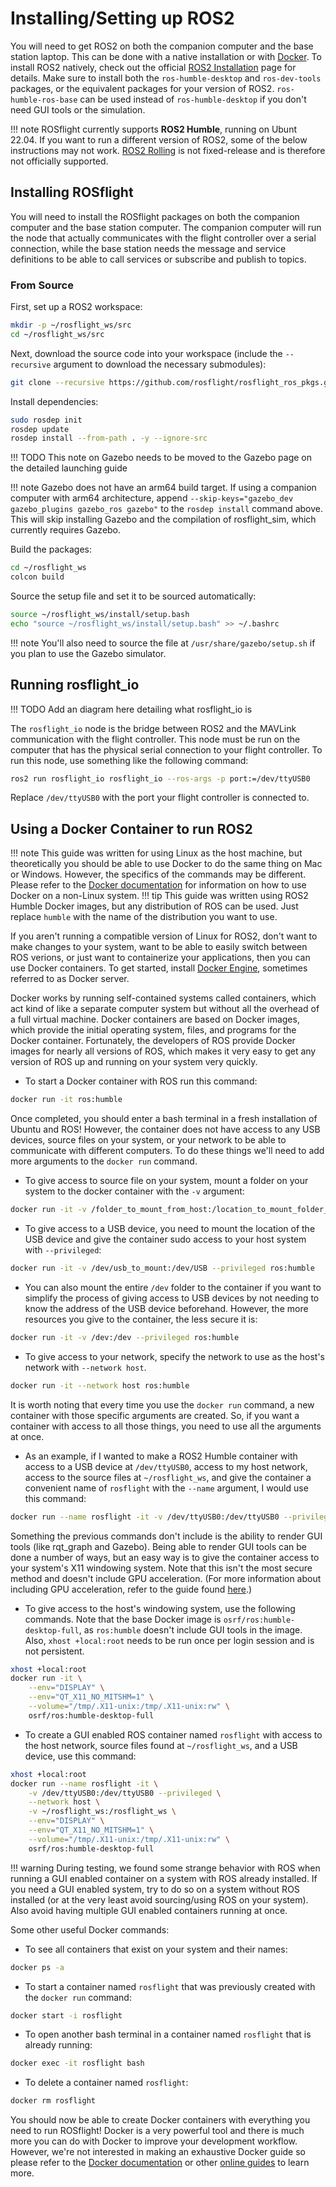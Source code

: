 # Installing/Setting up ROS2

You will need to get ROS2 on both the companion computer and the base station laptop.
This can be done with a native installation or with [Docker](ros2-setup.md#using-a-docker-container-to-run-ros2).
To install ROS2 natively, check out the official [ROS2 Installation](https://docs.ros.org/en/humble/Installation/Ubuntu-Install-Debians.html) page for details.
Make sure to install both the `ros-humble-desktop` and `ros-dev-tools` packages, or the equivalent packages for your version of ROS2.
`ros-humble-ros-base` can be used instead of `ros-humble-desktop` if you don't need GUI tools or the simulation.

!!! note
    ROSflight currently supports **ROS2 Humble**, running on Ubunt 22.04.
    If you want to run a different version of ROS2, some of the below instructions may not work.
    [ROS2 Rolling](https://docs.ros.org/en/rolling/Installation/Ubuntu-Install-Debians.html) is not fixed-release and is therefore not officially supported. 

## Installing ROSflight

You will need to install the ROSflight packages on both the companion computer and the base station computer. The companion computer will run the node that actually communicates with the flight controller over a serial connection, while the base station needs the message and service definitions to be able to call services or subscribe and publish to topics.

### From Source

First, set up a ROS2 workspace:

```bash
mkdir -p ~/rosflight_ws/src
cd ~/rosflight_ws/src
```

Next, download the source code into your workspace (include the `--recursive` argument to download the necessary submodules):

```bash
git clone --recursive https://github.com/rosflight/rosflight_ros_pkgs.git
```

Install dependencies:
```bash
sudo rosdep init
rosdep update
rosdep install --from-path . -y --ignore-src
```

!!! TODO
    This note on Gazebo needs to be moved to the Gazebo page on the detailed launching guide

!!! note
    Gazebo does not have an arm64 build target. If using a companion computer with arm64 architecture, append `--skip-keys="gazebo_dev gazebo_plugins gazebo_ros gazebo"` to the `rosdep install` command above. This will skip installing Gazebo and the compilation of rosflight_sim, which currently requires Gazebo.

Build the packages:
```bash
cd ~/rosflight_ws
colcon build
```

Source the setup file and set it to be sourced automatically:
```bash
source ~/rosflight_ws/install/setup.bash
echo "source ~/rosflight_ws/install/setup.bash" >> ~/.bashrc
```

!!! note
    You'll also need to source the file at `/usr/share/gazebo/setup.sh` if you plan to use the Gazebo simulator.


## Running rosflight_io
!!! TODO
    Add an diagram here detailing what rosflight_io is

The `rosflight_io` node is the bridge between ROS2 and the MAVLink communication with the flight controller. This node must be run on the computer that has the physical serial connection to your flight controller. To run this node, use something like the following command:
```bash
ros2 run rosflight_io rosflight_io --ros-args -p port:=/dev/ttyUSB0
```
Replace `/dev/ttyUSB0` with the port your flight controller is connected to.

## Using a Docker Container to run ROS2

!!! note
    This guide was written for using Linux as the host machine, but theoretically you should be able to use Docker to do the same thing on Mac or Windows. However, the specifics of the commands may be different. Please refer to the [Docker documentation](https://docs.docker.com/) for information on how to use Docker on a non-Linux system.
!!! tip
    This guide was written using ROS2 Humble Docker images, but any distribution of ROS can be used. Just replace `humble` with the name of the distribution you want to use.

If you aren't running a compatible version of Linux for ROS2, don't want to make changes to your system, want to be able to easily switch between ROS verions, or just want to containerize your applications, then you can use Docker containers. To get started, install [Docker Engine](https://docs.docker.com/engine/install/), sometimes referred to as Docker server.

Docker works by running self-contained systems called containers, which act kind of like a separate computer system but without all the overhead of a full virtual machine. Docker containers are based on Docker images, which provide the initial operating system, files, and programs for the Docker container. Fortunately, the developers of ROS provide Docker images for nearly all versions of ROS, which makes it very easy to get any version of ROS up and running on your system very quickly.

* To start a Docker container with ROS run this command:
```bash
docker run -it ros:humble
```

Once completed, you should enter a bash terminal in a fresh installation of Ubuntu and ROS! However, the container does not have access to any USB devices, source files on your system, or your network to be able to communicate with different computers. To do these things we'll need to add more arguments to the `docker run` command.

* To give access to source file on your system, mount a folder on your system to the docker container with the `-v` argument:
```bash
docker run -it -v /folder_to_mount_from_host:/location_to_mount_folder_in_container ros:humble
```

* To give access to a USB device, you need to mount the location of the USB device and give the container sudo access to your host system with `--privileged`:
```bash
docker run -it -v /dev/usb_to_mount:/dev/USB --privileged ros:humble
```

* You can also mount the entire `/dev` folder to the container if you want to simplify the process of giving access to USB devices by not needing to know the address of the USB device beforehand. However, the more resources you give to the container, the less secure it is:
```bash
docker run -it -v /dev:/dev --privileged ros:humble
```

* To give access to your network, specify the network to use as the host's network with `--network host`.
```bash
docker run -it --network host ros:humble
```

It is worth noting that every time you use the `docker run` command, a new container with those specific arguments are created. So, if you want a container with access to all those things, you need to use all the arguments at once.

* As an example, if I wanted to make a ROS2 Humble container with access to a USB device at `/dev/ttyUSB0`, access to my host network, access to the source files at `~/rosflight_ws`, and give the container a convenient name of `rosflight` with the `--name` argument, I would use this command:
```bash
docker run --name rosflight -it -v /dev/ttyUSB0:/dev/ttyUSB0 --privileged --network host -v ~/rosflight_ws:/root/rosflight_ws ros:humble
```

Something the previous commands don't include is the ability to render GUI tools (like rqt_graph and Gazebo). Being able to render GUI tools can be done a number of ways, but an easy way is to give the container access to your system's X11 windowing system. Note that this isn't the most secure method and doesn't include GPU acceleration. (For more information about including GPU acceleration, refer to the guide found [here](https://roboticseabass.com/2021/04/21/docker-and-ros/).)

* To give access to the host's windowing system, use the following commands. Note that the base Docker image is `osrf/ros:humble-desktop-full`, as `ros:humble` doesn't include GUI tools in the image. Also, `xhost +local:root` needs to be run once per login session and is not persistent.
```bash
xhost +local:root
docker run -it \
    --env="DISPLAY" \
    --env="QT_X11_NO_MITSHM=1" \
    --volume="/tmp/.X11-unix:/tmp/.X11-unix:rw" \
    osrf/ros:humble-desktop-full
```

* To create a GUI enabled ROS container named `rosflight` with access to the host network, source files found at `~/rosflight_ws`, and a USB device, use this command:
```bash
xhost +local:root
docker run --name rosflight -it \
    -v /dev/ttyUSB0:/dev/ttyUSB0 --privileged \
    --network host \
    -v ~/rosflight_ws:/rosflight_ws \
    --env="DISPLAY" \
    --env="QT_X11_NO_MITSHM=1" \
    --volume="/tmp/.X11-unix:/tmp/.X11-unix:rw" \
    osrf/ros:humble-desktop-full
```

!!! warning
    During testing, we found some strange behavior with ROS when running a GUI enabled container on a system with ROS already installed. If you need a GUI enabled system, try to do so on a system without ROS installed (or at the very least avoid sourcing/using ROS on your system). Also avoid having multiple GUI enabled containers running at once.

Some other useful Docker commands:

* To see all containers that exist on your system and their names:
```bash
docker ps -a
```

* To start a container named `rosflight` that was previously created with the `docker run` command:
```bash
docker start -i rosflight
```

* To open another bash terminal in a container named `rosflight` that is already running:
```bash
docker exec -it rosflight bash
```

* To delete a container named `rosflight`:
```bash
docker rm rosflight
```

You should now be able to create Docker containers with everything you need to run ROSflight! Docker is a very powerful tool and there is much more you can do with Docker to improve your development workflow. However, we're not interested in making an exhaustive Docker guide so please refer to the [Docker documentation](https://docs.docker.com/) or other [online guides](https://roboticseabass.com/2023/07/09/updated-guide-docker-and-ros2/) to learn more.
